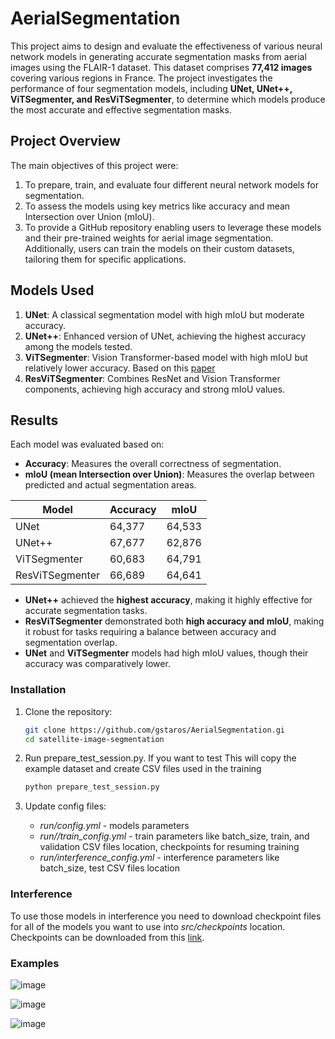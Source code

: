 # AerialSegmentation

This project aims to design and evaluate the effectiveness of various neural network models in generating accurate segmentation masks from aerial images using the FLAIR-1 dataset. This dataset comprises **77,412 images** covering various regions in France. The project investigates the performance of four segmentation models, including **UNet, UNet++, ViTSegmenter, and ResViTSegmenter**, to determine which models produce the most accurate and effective segmentation masks.

## Project Overview

The main objectives of this project were:
1. To prepare, train, and evaluate four different neural network models for segmentation.
2. To assess the models using key metrics like accuracy and mean Intersection over Union (mIoU).
3. To provide a GitHub repository enabling users to leverage these models and their pre-trained weights for aerial image segmentation. Additionally, users can train the models on their custom datasets, tailoring them for specific applications.

## Models Used

1. **UNet**: A classical segmentation model with high mIoU but moderate accuracy.
2. **UNet++**: Enhanced version of UNet, achieving the highest accuracy among the models tested.
3. **ViTSegmenter**: Vision Transformer-based model with high mIoU but relatively lower accuracy. Based on this [paper](https://arxiv.org/abs/2105.05633) 
4. **ResViTSegmenter**: Combines ResNet and Vision Transformer components, achieving high accuracy and strong mIoU values.

## Results

Each model was evaluated based on:
- **Accuracy**: Measures the overall correctness of segmentation.
- **mIoU (mean Intersection over Union)**: Measures the overlap between predicted and actual segmentation areas.

| Model              | Accuracy | mIoU  |
|--------------------|----------|-------|
| UNet               | 64,377 | 64,533  |
| UNet++             | 67,677     | 62,876  |
| ViTSegmenter       | 60,683 | 64,791  |
| ResViTSegmenter    | 66,689     | 64,641  |

- **UNet++** achieved the **highest accuracy**, making it highly effective for accurate segmentation tasks.
- **ResViTSegmenter** demonstrated both **high accuracy and mIoU**, making it robust for tasks requiring a balance between accuracy and segmentation overlap.
- **UNet** and **ViTSegmenter** models had high mIoU values, though their accuracy was comparatively lower.


### Installation

1. Clone the repository:
   ```bash
   git clone https://github.com/gstaros/AerialSegmentation.gi
   cd satellite-image-segmentation
   
2. Run prepare_test_session.py. If you want to test This will copy the example dataset and create CSV files used in the training
   ```bash
   python prepare_test_session.py

3. Update config files:

   - _run/config.yml_ - models parameters
   - _run//train_config.yml_ - train parameters like batch_size, train, and validation CSV files location, checkpoints for resuming training
   - _run/interference_config.yml_ - interference parameters like batch_size, test CSV  files location


### Interference

To use those models in interference you need to download checkpoint files for all of the models you want to use into _src/checkpoints_ location. 
Checkpoints can be downloaded from this [link](https://drive.google.com/file/d/1eCu5kNiCRMJfx86gqvWgINDixZ49k5gm/view?usp=drive_link). 

### Examples

![image](https://github.com/user-attachments/assets/e75d4dc4-5009-4d6c-98d0-3f84eb725305)

![image](https://github.com/user-attachments/assets/24c88604-4b93-480f-b61f-62a856e5794e)

![image](https://github.com/user-attachments/assets/4d8778c6-b7ed-47b0-9d76-6fb44a08df9a)
